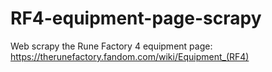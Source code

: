 # RF4-equipment-page-scrapy
Web scrapy the Rune Factory 4 equipment page: https://therunefactory.fandom.com/wiki/Equipment_(RF4)
